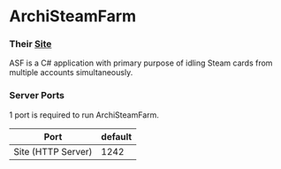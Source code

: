 # ArchiSteamFarm
### Their [Site](https://github.com/JustArchiNET/ArchiSteamFarm)
ASF is a C# application with primary purpose of idling Steam cards from multiple accounts simultaneously.

### Server Ports
1 port is required to run ArchiSteamFarm.

| Port                | default |
|---------------------|---------|
| Site (HTTP Server)  | 1242    |
